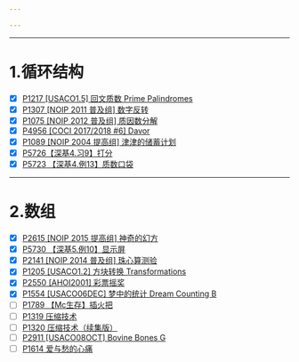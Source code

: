 ```yaml
---

---
```

--- 
# 1.循环结构

- [x] [P1217 [USACO1.5] 回文质数 Prime Palindromes](https://www.luogu.com.cn/problem/P1217)
- [x] [P1307 [NOIP 2011 普及组] 数字反转](https://www.luogu.com.cn/problem/P1307)
- [x] [P1075 [NOIP 2012 普及组] 质因数分解](https://www.luogu.com.cn/problem/P1075)
- [x] [P4956 [COCI 2017/2018 #6] Davor](https://www.luogu.com.cn/problem/P4956)
- [x] [P1089 [NOIP 2004 提高组] 津津的储蓄计划](https://www.luogu.com.cn/problem/P1089)
- [x] [P5726【深基4.习9】打分](https://www.luogu.com.cn/problem/P5726)
- [x] [P5723 【深基4.例13】质数口袋](https://www.luogu.com.cn/problem/P5723)

--- 
# 2.数组

- [x] [P2615 [NOIP 2015 提高组] 神奇的幻方](https://www.luogu.com.cn/problem/P2615)
- [x] [P5730 【深基5.例10】显示屏](https://www.luogu.com.cn/problem/P5730)
- [x] [P2141 [NOIP 2014 普及组] 珠心算测验](https://www.luogu.com.cn/problem/P2141)
- [x] [P1205 [USACO1.2] 方块转换 Transformations](https://www.luogu.com.cn/problem/P1205)
- [x] [P2550 [AHOI2001] 彩票摇奖](https://www.luogu.com.cn/problem/P2550)
- [x] [P1554 [USACO06DEC] 梦中的统计 Dream Counting B](https://www.luogu.com.cn/problem/P1554)
- [ ] [P1789 【Mc生存】插火把](https://www.luogu.com.cn/problem/P1789)
- [ ] [P1319 压缩技术](https://www.luogu.com.cn/problem/P1319)
- [ ] [P1320 压缩技术（续集版）](https://www.luogu.com.cn/problem/P1320)
- [ ] [P2911 [USACO08OCT] Bovine Bones G](https://www.luogu.com.cn/problem/P2911)
- [ ] [P1614 爱与愁的心痛](https://www.luogu.com.cn/problem/P1614) 